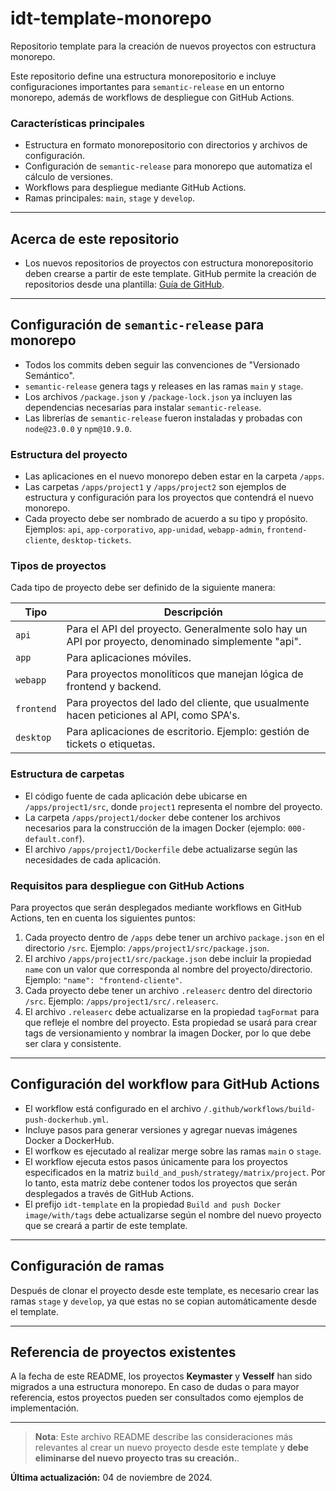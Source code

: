 # idt-template-monorepo
Repositorio template para la creación de nuevos proyectos con estructura monorepo.

Este repositorio define una estructura monorepositorio e incluye configuraciones importantes para `semantic-release` en un entorno monorepo, además de workflows de despliegue con GitHub Actions.

### Características principales
- Estructura en formato monorepositorio con directorios y archivos de configuración.
- Configuración de `semantic-release` para monorepo que automatiza el cálculo de versiones.
- Workflows para despliegue mediante GitHub Actions.
- Ramas principales: `main`, `stage` y `develop`.

---

## Acerca de este repositorio

- Los nuevos repositorios de proyectos con estructura monorepositorio deben crearse a partir de este template. GitHub permite la creación de repositorios desde una plantilla: [Guía de GitHub](https://docs.github.com/es/repositories/creating-and-managing-repositories/creating-a-repository-from-a-template).

---

## Configuración de `semantic-release` para monorepo

- Todos los commits deben seguir las convenciones de "Versionado Semántico".
- `semantic-release` genera tags y releases en las ramas `main` y `stage`.
- Los archivos `/package.json` y `/package-lock.json` ya incluyen las dependencias necesarias para instalar `semantic-release`.
- Las librerías de `semantic-release` fueron instaladas y probadas con `node@23.0.0` y `npm@10.9.0`.

### Estructura del proyecto

- Las aplicaciones en el nuevo monorepo deben estar en la carpeta `/apps`.
- Las carpetas `/apps/project1` y `/apps/project2` son ejemplos de estructura y configuración para los proyectos que contendrá el nuevo monorepo.
- Cada proyecto debe ser nombrado de acuerdo a su tipo y propósito. Ejemplos: `api`, `app-corporativo`, `app-unidad`, `webapp-admin`, `frontend-cliente`, `desktop-tickets`.

### Tipos de proyectos

Cada tipo de proyecto debe ser definido de la siguiente manera:

| Tipo      | Descripción                                                                                     |
|-----------|-------------------------------------------------------------------------------------------------|
| `api`     | Para el API del proyecto. Generalmente solo hay un API por proyecto, denominado simplemente "api". |
| `app`     | Para aplicaciones móviles.                                                                      |
| `webapp`  | Para proyectos monolíticos que manejan lógica de frontend y backend.                            |
| `frontend`| Para proyectos del lado del cliente, que usualmente hacen peticiones al API, como SPA's.        |
| `desktop` | Para aplicaciones de escritorio. Ejemplo: gestión de tickets o etiquetas.                       |

### Estructura de carpetas

- El código fuente de cada aplicación debe ubicarse en `/apps/project1/src`, donde `project1` representa el nombre del proyecto.
- La carpeta `/apps/project1/docker` debe contener los archivos necesarios para la construcción de la imagen Docker (ejemplo: `000-default.conf`).
- El archivo `/apps/project1/Dockerfile` debe actualizarse según las necesidades de cada aplicación.

### Requisitos para despliegue con GitHub Actions

Para proyectos que serán desplegados mediante workflows en GitHub Actions, ten en cuenta los siguientes puntos:

1. Cada proyecto dentro de `/apps` debe tener un archivo `package.json` en el directorio `/src`. Ejemplo: `/apps/project1/src/package.json`.
2. El archivo `/apps/project1/src/package.json` debe incluir la propiedad `name` con un valor que corresponda al nombre del proyecto/directorio. Ejemplo: `"name": "frontend-cliente"`.
3. Cada proyecto debe tener un archivo `.releaserc` dentro del directorio `/src`. Ejemplo: `/apps/project1/src/.releaserc`.
4. El archivo `.releaserc` debe actualizarse en la propiedad `tagFormat` para que refleje el nombre del proyecto. Esta propiedad se usará para crear tags de versionamiento y nombrar la imagen Docker, por lo que debe ser clara y consistente.

---

## Configuración del workflow para GitHub Actions

- El workflow está configurado en el archivo `/.github/workflows/build-push-dockerhub.yml`.
- Incluye pasos para generar versiones y agregar nuevas imágenes Docker a DockerHub.
- El worfkow es ejecutado al realizar merge sobre las ramas `main` o `stage`.
- El workflow ejecuta estos pasos únicamente para los proyectos especificados en la matriz `build_and_push/strategy/matrix/project`. Por lo tanto, esta matriz debe contener todos los proyectos que serán desplegados a través de GitHub Actions.
- El prefijo `idt-template` en la propiedad `Build and push Docker image/with/tags` debe actualizarse según el nombre del nuevo proyecto que se creará a partir de este template.

---

## Configuración de ramas

Después de clonar el proyecto desde este template, es necesario crear las ramas `stage` y `develop`, ya que estas no se copian automáticamente desde el template.

---

## Referencia de proyectos existentes

A la fecha de este README, los proyectos **Keymaster** y **Vesself** han sido migrados a una estructura monorepo. En caso de dudas o para mayor referencia, estos proyectos pueden ser consultados como ejemplos de implementación.

---

> **Nota**: Este archivo README describe las consideraciones más relevantes al crear un nuevo proyecto desde este template y **debe eliminarse del nuevo proyecto tras su creación.**.

**Última actualización:** 04 de noviembre de 2024.

